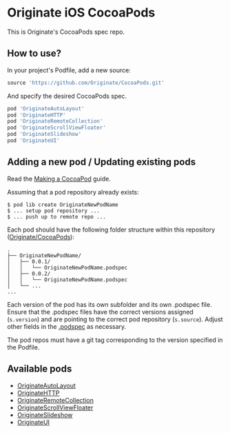 # Originate iOS CocoaPods

This is Originate's CocoaPods spec repo.

## How to use?

In your project's Podfile, add a new source:

```ruby
source 'https://github.com/Originate/CocoaPods.git'
```

And specify the desired CocoaPods spec.

```ruby
pod 'OriginateAutoLayout'
pod 'OriginateHTTP'
pod 'OriginateRemoteCollection'
pod 'OriginateScrollViewFloater'
pod 'OriginateSlideshow'
pod 'OriginateUI'
```


## Adding a new pod / Updating existing pods

Read the [Making a CocoaPod](https://guides.cocoapods.org/making/making-a-cocoapod.html) guide.

Assuming that a pod repository already exists:

```
$ pod lib create OriginateNewPodName
$ ... setup pod repository ...
$ ... push up to remote repo ...
```

Each pod should have the following folder structure within this repository ([Originate/CocoaPods](https://github.com/Originate/CocoaPods)):

```
.
├── OriginateNewPodName/
│   ├── 0.0.1/
│   │   └── OriginateNewPodName.podspec
│   ├── 0.0.2/
│   │   └── OriginateNewPodName.podspec
│   └── ...
...
```

Each version of the pod has its own subfolder and its own .podspec file. Ensure that the .podspec files have the correct versions assigned (`s.version`) and are pointing to the correct pod repository (`s.source`). Adjust other fields in the [.podspec](http://guides.cocoapods.org/syntax/podspec.html) as necessary.

The pod repos must have a git tag corresponding to the version specified in the Podfile.


## Available pods

* [OriginateAutoLayout](https://github.com/Originate/OriginateAutoLayout)
* [OriginateHTTP](https://github.com/Originate/OriginateHTTP)
* [OriginateRemoteCollection](https://github.com/Originate/OriginateRemoteCollection)
* [OriginateScrollViewFloater](https://github.com/Originate/OriginateScrollViewFloater)
* [OriginateSlideshow](https://github.com/Originate/OriginateSlideshow)
* [OriginateUI](https://github.com/Originate/OriginateUI)